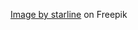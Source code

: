 <a href="https://www.freepik.com/free-vector/glowing-rays-background-orange-color_9106112.htm#query=background%20yellow&position=5&from_view=search&track=ais">Image by starline</a> on Freepik


<!-- for background image -->